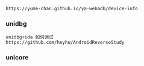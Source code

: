 ```
https://yume-chan.github.io/ya-webadb/device-info
```

### unidbg

```
unidbg+ida 如何调试
https://github.com/heyhu/AndroidReverseStudy
```

### unicore